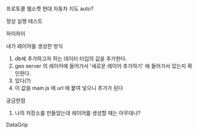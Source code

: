 프로토콜
웹소켓
현대 자동차 지도 auto? 


정상 실행 테스트

하이하이






내가 레이어를 생성한 방식 
1.  db에 추가하고자 하는 데이터 타입의 값을 추가한다. 
2.  geo server 의 레이어에 들어가서 '새로운 레이어 추가하기' 에 들어가서 있는지 확인한다.
3. 있다(?) 
4. 이 값을 main.js 에 url 에 붙여 넣으니 추가가 된다


궁금한점 
1. 나의 저장소를 만들었는데 레이어를 생성할 때는 아무데나?


DataGrip
